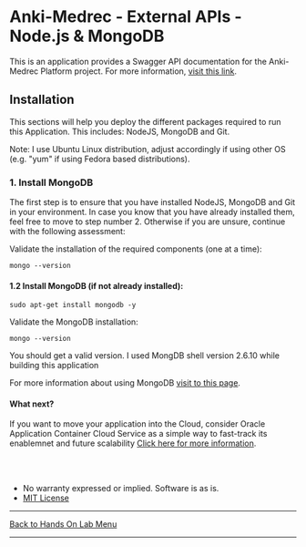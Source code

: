 # Anki-Medrec - External APIs - Node.js & MongoDB

This is an application provides a Swagger API documentation for the Anki-Medrec Platform project.  For more information, [visit this link](http://anki.medrec.oracleau.cloud).


## Installation

This sections will help you deploy the different packages required to run this Application. This includes: NodeJS, MongoDB and Git.

Note: I use Ubuntu Linux distribution, adjust accordingly if using other OS (e.g. "yum" if using Fedora based distributions).

### 1. Install MongoDB

The first step is to ensure that you have installed NodeJS, MongoDB and Git in your environment. In case you know that you have already installed them, feel free to move to step number 2. Otherwise if you are unsure, continue with the following assessment:

Validate the installation of the required components (one at a time):
```
mongo --version
```

#### 1.2 Install MongoDB (if not already installed):

```
sudo apt-get install mongodb -y
```

Validate the MongoDB installation:
```
mongo --version
```
You should get a valid version. I used MongDB shell version 2.6.10 while building this application

For more information about using MongoDB [visit to this page](https://redthunder.blog/2017/02/28/teaching-how-to-use-mongodb-and-expose-it-via-nodejs-apis/). 



#### What next? 

If you want to move your application into the Cloud, consider Oracle Application Container Cloud Service as a simple way to fast-track its enablemnet and future scalability [Click here for more information](https://cloud.oracle.com/acc).

<br>
<br>

* No warranty expressed or implied.  Software is as is.
* [MIT License](http://www.opensource.org/licenses/mit-license.html)


<hr />
<a href="handsonlabs" class="btn" >Back to Hands On Lab Menu</a>
<hr />


